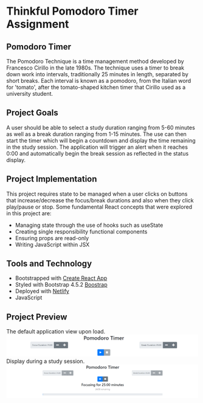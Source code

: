 # Thinkful Pomodoro Timer Assignment

## Pomodoro Timer
The Pomodoro Technique is a time management method developed by Francesco Cirillo in the late 1980s.
The technique uses a timer to break down work into intervals, traditionally 25 minutes in length, separated by short breaks. Each interval is known as a pomodoro, from the Italian word for 'tomato', after the tomato-shaped kitchen timer that Cirillo used as a university student.

## Project Goals
A user should be able to select a study duration ranging from 5-60 minutes as well as a break duration ranging from 1-15 minutes. 
The use can then start the timer which will begin a countdown and display the time remaining in the study session. 
The application will trigger an alert when it reaches 0:00 and automatically begin the break session as reflected in the status display. 

## Project Implementation
This project requires state to be managed when a user clicks on buttons that increase/decrease the focus/break durations and also when they click play/pause or stop. 
Some fundamental React concepts that were explored in this project are:
* Managing state through the use of hooks such as useState
* Creating single responsibility functional components
* Ensuring props are read-only
* Writing JavaScript within JSX


## Tools and Technology
* Bootstrapped with [Create React App](https://github.com/facebook/create-react-app)
* Styled with Bootstrap 4.5.2 [Boostrap](https://getbootstrap.com/docs/4.5/getting-started/introduction/)
* Deployed with [Netlify](https://www.netlify.com)
* JavaScript

## Project Preview
The default application view upon load.
![Default Display](preview-images/Pomodoro-Default.png)
Display during a study session. 
![Study Display](preview-images/Pomodoro-Status.png)
